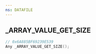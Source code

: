 ```yaml
---
ns: DATAFILE
---
```

## _ARRAY_VALUE_GET_SIZE

```c
// 0x6A885BF69239E539
Any _ARRAY_VALUE_GET_SIZE();
```

